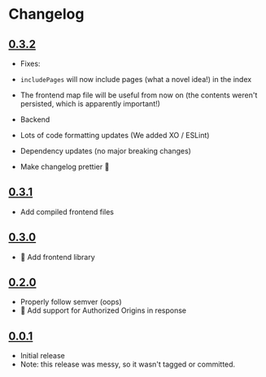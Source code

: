 # Changelog

## [0.3.2](https://github.com/HexRweb/GhostHunter-server/compare/v0.3.1...v0.3.2)

 - Fixes:
  - `includePages` will now include pages (what a novel idea!) in the index
  - The frontend map file will be useful from now on (the contents weren't persisted, which is apparently important!)

 - Backend
  - Lots of code formatting updates (We added XO / ESLint)
  - Dependency updates (no major breaking changes)
  - Make changelog prettier :lipstick:


## [0.3.1](https://github.com/HexRweb/GhostHunter-server/compare/v0.3.0...v0.3.1)

 - Add compiled frontend files

## [0.3.0](https://github.com/HexRweb/GhostHunter-server/compare/v0.2.0...v0.3.0)

 - :tada: Add frontend library

## [0.2.0](https://github.com/HexRweb/GhostHunter-server/compare/c47c0db...v0.2.0)

 - Properly follow semver (oops)
 - :tada: Add support for Authorized Origins in response

## [0.0.1](https://github.com/HexRweb/GhostHunter-server/tree/c47c0dbb2346b56b5b44dc95cecf7edf86322b15)

 - Initial release
 - Note: this release was messy, so it wasn't tagged or committed.
